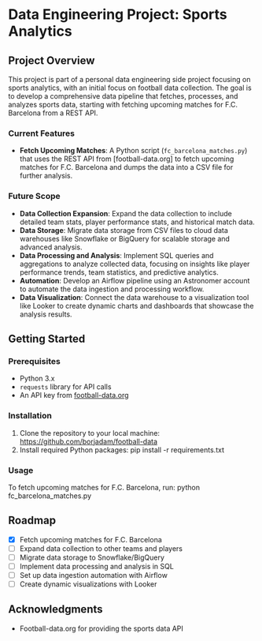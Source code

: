 # Data Engineering Project: Sports Analytics

## Project Overview

This project is part of a personal data engineering side project focusing on sports analytics, with an initial focus on football data collection. The goal is to develop a comprehensive data pipeline that fetches, processes, and analyzes sports data, starting with fetching upcoming matches for F.C. Barcelona from a REST API.

### Current Features

- **Fetch Upcoming Matches**: A Python script (`fc_barcelona_matches.py`) that uses the REST API from [football-data.org] to fetch upcoming matches for F.C. Barcelona and dumps the data into a CSV file for further analysis.

### Future Scope

- **Data Collection Expansion**: Expand the data collection to include detailed team stats, player performance stats, and historical match data.
- **Data Storage**: Migrate data storage from CSV files to cloud data warehouses like Snowflake or BigQuery for scalable storage and advanced analysis.
- **Data Processing and Analysis**: Implement SQL queries and aggregations to analyze collected data, focusing on insights like player performance trends, team statistics, and predictive analytics.
- **Automation**: Develop an Airflow pipeline using an Astronomer account to automate the data ingestion and processing workflow.
- **Data Visualization**: Connect the data warehouse to a visualization tool like Looker to create dynamic charts and dashboards that showcase the analysis results.

## Getting Started

### Prerequisites

- Python 3.x
- `requests` library for API calls
-  An API key from [football-data.org](https://www.football-data.org/)

### Installation

1. Clone the repository to your local machine: https://github.com/borjadam/football-data
2. Install required Python packages: pip install -r requirements.txt


### Usage

To fetch upcoming matches for F.C. Barcelona, run: python fc_barcelona_matches.py

## Roadmap

- [x] Fetch upcoming matches for F.C. Barcelona
- [ ] Expand data collection to other teams and players
- [ ] Migrate data storage to Snowflake/BigQuery
- [ ] Implement data processing and analysis in SQL
- [ ] Set up data ingestion automation with Airflow
- [ ] Create dynamic visualizations with Looker

## Acknowledgments

- Football-data.org for providing the sports data API
